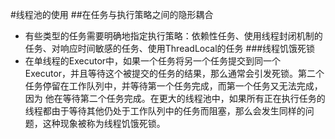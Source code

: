 #线程池的使用
##在任务与执行策略之间的隐形耦合
- 有些类型的任务需要明确地指定执行策略：依赖性任务、使用线程封闭机制的任务、对响应时间敏感的任务、使用ThreadLocal的任务
###线程饥饿死锁
- 在单线程的Executor中，如果一个任务将另一个任务提交到同一个Executor，并且等待这个被提交的任务的结果，那么通常会引发死锁。第二个任务停留在工作队列中，并等待第一个任务完成，而第一个任务又无法完成，因为
他在等待第二个任务完成。在更大的线程池中，如果所有正在执行任务的线程都由于等待其他仍处于工作队列中的任务而阻塞，那么会发生同样的问题，这种现象被称为线程饥饿死锁。
